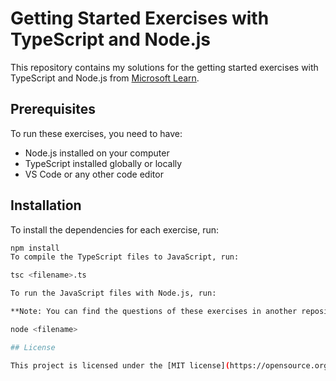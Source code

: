 # Getting Started Exercises with TypeScript and Node.js

This repository contains my solutions for the getting started exercises with TypeScript and Node.js from [Microsoft Learn](https://learn.microsoft.com/en-us/training/modules/typescript-get-started/).

## Prerequisites

To run these exercises, you need to have:

- Node.js installed on your computer
- TypeScript installed globally or locally
- VS Code or any other code editor

## Installation

To install the dependencies for each exercise, run:

```bash
npm install
To compile the TypeScript files to JavaScript, run:

tsc <filename>.ts

To run the JavaScript files with Node.js, run:

**Note: You can find the questions of these exercises in another repository [here](https://github.com/panaverse/typescript-node-projects/blob/main/getting-started-exercises.md).**

node <filename>

## License

This project is licensed under the [MIT license](https://opensource.org/licenses/MIT).
